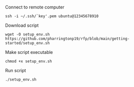 Connect to remote computer
```
ssh -i ~/.ssh/`key'.pem ubuntu@12345678910
```

Download script
```
wget -O setup_env.sh https://github.com/pharringtonp19/rfp/blob/main/getting-started/setup_env.sh
```

Make script executable
```
chmod +x setup_env.sh
```

Run script
```
./setup_env.sh
```
